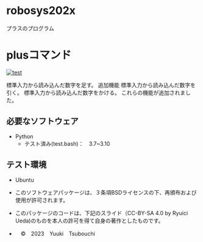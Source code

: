 # robosys202x
プラスのプログラム


# plusコマンド
[![test](https://github.com/yuukitsubouchi/robosys202x/actions/workflows/test.yml/badge.svg)](https://github.com/yuukitsubouchi/robosys202x/actions/workflows/test.yml)



標準入力から読み込んだ数字を足す。
追加機能
標準入力から読み込んだ数字を引く。
標準入力から読み込んだ数字をかける。
これらの機能が追加されました。



## 必要なソフトウェア
* Python
  * テスト済み(test.bash)：　3.7~3.10

## テスト環境
* Ubuntu








* このソフトウェアパッケージは、３条項BSDライセンスの下、再頒布および使用が許可されます。
* このパッケージのコードは、下記のスライド（CC-BY-SA 4.0 by Ryuici Ueda)のものを本人の許可を得て自身の著作としたものです。
* 　©　2023　Yuuki　Tsubouchi
